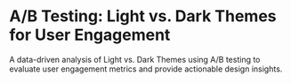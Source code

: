 # A/B Testing: Light vs. Dark Themes for User Engagement
A data-driven analysis of Light vs. Dark Themes using A/B testing to evaluate user engagement metrics and provide actionable design insights.
